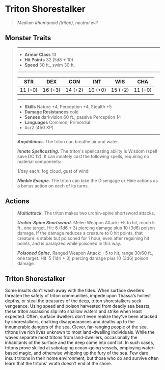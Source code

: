 # Triton Shorestalker
>*Medium #humanoid (triton), neutral evil*
## Monster Traits
>___
>- **Armor Class** 13
>- **Hit Points** 32 (5d8 + 10)
>- **Speed** 30 ft., swim 30 ft.
>___
>|STR|DEX|CON|INT|WIS|CHA|
>|:---:|:---:|:---:|:---:|:---:|:---:|
>|11 (+0)|16 (+3)|14 (+2)|10 (+0)|15 (+2)|11 (+0)|
>___
>- **Skills** Nature +4, Perception +4, Stealth +5
>- **Damage Resistances** cold
>- **Senses** darkvision 60 ft., passive Perception 14
>- **Languages** Common, Primordial
>- #cr2 (450 XP)
>___
>***Amphibious.*** The triton can breathe air and water.  
>
>***Innate Spellcasting.*** The triton's spellcasting ability is Wisdom (spell save DC 12). It can innately cast the following spells, requiring no material components:  
>
>1/day each: fog cloud, gust of wind  
>
>
>***Nimble Escape.*** The triton can take the Disengage or Hide actions as a bonus action on each of its turns.  
>
## Actions
>***Multiattack.*** The triton makes two urchin-spine shortsword attacks.  
>
>***Urchin-Spine Shortsword.*** Melee Weapon Attack: +5 to hit, reach 5 ft., one target. Hit: 6 (1d6 + 3) piercing damage plus 10 (3d6) poison damage. If the damage reduces a creature to 0 hit points, that creature is stable but poisoned for 1 hour, even after regaining hit points, and is paralyzed while poisoned in this way.  
>
>***Poisoned Spine.*** Ranged Weapon Attack: +5 to hit, range 30/60 ft., one target. Hit: 5 (1d4 + 3) piercing damage plus 10 (3d6) poison damage.
## Triton Shorestalker
Some insults don't wash away with the tides. When surface dwellers threaten the safety of triton communities, impede upon Thassa's holiest depths, or steal the treasures of the deep, triton shorestalkers seek vengeance. Using speed and poison harvested from deadly sea beasts, these triton assassins slip into shallow waters and strike when least expected. Often, surface dwellers don't even realize they've been attacked by shorestalkers, chalking disappearances and deaths up to the innumerable dangers of the sea.
Clever, far-ranging people of the sea, tritons live rich lives unknown to most land-dwelling individuals. While the waves separate most tritons from land-dwellers, occasionally the inhabitants of the surface and the deep come into conflict. In such cases, tritons prove skilled at sabotaging ocean-going vessels, employing water-based magic, and otherwise whipping up the fury of the sea. Few dare insult tritons in their home environment, but those who do and survive often learn that the tritons' wrath doesn't end at the shore.